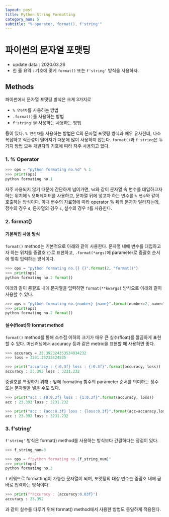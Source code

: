 ```yaml
---
layout: post
title: Python String Formatting
category_num: 5
subtitle: "% operator, format(), f'string'"
---
```


# 파이썬의 문자열 포맷팅

- update data : 2020.03.26
- 한 줄 요약 : 기호에 맞게 `format()` 또는 `f'string'` 방식을 사용하자.

## Methods

파이썬에서 문자열 포맷팅 방식은 크게 3가지로

- `% 연산자`를 사용하는 방법
- `.format()`를 사용하는 방법
- `f'string'`을 사용하는 사용하는 방법

등이 있다. `% 연산자`를 사용하는 방법은 C의 문자열 포맷팅 방식과 매우 유사한데, 다소 복잡하고 직관성이 떨어지기 때문에 많이 사용하지 않는다. `format()`과 `f'string`은 두 가지 방법 모두 개발자의 기호에 따라 자주 사용되고 있다.

### 1. % Operator

```python
>>> ops = "python formating no.%d" % 1
>>> print(ops)
python formating no.1
```

자주 사용되지 않기 때문에 간단하게 넘어가면, `%d`와 같이 문자열 속 변수를 대입하고자 하는 위치에 `%` 오퍼레이터를 사용하고, 문자열 뒤에 넣고자 하는 변수를 `% 변수`와 같이 호출하는 방식이다. 이때 변수의 자료형에 따라 operator % 뒤의 문자가 달라지는데, 정수의 경우 `d`, 문자열의 경우 `s`, 실수의 경우 `f`를 사용한다.

### 2. format()

#### 기본적인 사용 방식

`format()` method는 기본적으로 아래와 같이 사용한다. 문자열 내에 변수를 대입하고자 하는 위치를 중괄호 `{}`로 표현하고, `.format(*args)`에 parameter로 중괄호 순서에 맞춰 입력하는 방식이다.

```python
>>> ops = "python formating no.{} {}".format(2, "format()")
>>> print(ops)
python formating no.2 format()
```

아래와 같이 중괄호 내에 문자열을 입력하면 `format(**kwargs)` 방식으로 아래와 같이 사용할 수 있다.

```python
>>> ops = "python formating no.{number} {name}".format(number=2, name="format()")
>>> print(ops)
python formating no.2 format()
```

#### 실수(float)와 format method

`format()` method를 통해 소수점 이하의 크기가 매우 큰 실수(float)를 깔끔하게 표현할 수 있다. 머신러닝에서 accuracy 등과 같은 metric을 표현할 때 사용하면 좋다.

```python
>>> accuracy = 23.392324353534034232
>>> loss = 3231.23232424535

>>> print("accuracy : {:0.3f} loss : {:0.3f}".format(accuracy, loss))
accuracy : 23.392 loss : 3231.232
```

중괄호를 특정하기 위해 `:` 앞에 formating 함수의 parameter 순서를 의미하는 정수 또는 문자열을 넣을 수도 있다.

```python
>>> print("acc : {0:0.3f} loss : {1:0.3f}".format(accuracy, loss))
acc : 23.392 loss : 3231.232

>>> print("acc : {acc:0.3f} loss : {loss:0.3f}".format(acc=accuracy,loss=loss))
acc : 23.392 loss : 3231.232
```

### 3. f'string'

`f'string'` 방식은 format() method를 사용하는 방식보다 간결하다는 장점이 있다.

```python
>>> f_string_num=3

>>> ops = f"python formating no.{f_string_num}"
>>> print(ops)
python formating no.3
```

`f` 키워드로 formatting이 가능한 문자열이 되며, 포맷팅의 대상 변수는 중괄호 내에 곧바로 입력하는 방식이다.

```python
>>> print(f"accuracy : {accuracy:0.03f}")
accuracy : 23.392
```

과 같이 실수를 다루기 위해 format() method에서 사용한 방법도 동일하게 적용된다.
